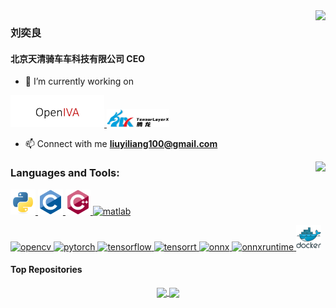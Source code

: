 <img align="right" src="https://github-readme-stats.vercel.app/api?theme=default&username=QuantumLiu&show_icons=true&count_private=true" />  


### 刘奕良  

<h4 align="left">北京天清骑车车科技有限公司 CEO</h4>


- 🔭 I’m currently working on 

<div align="left">

<a href="https://github.com/QuantumLiu/OpenIVA" target="\_blank">
  <img src="https://github.com/QuantumLiu/OpenIVA/blob/main/logos/openiva.png" width="150" />
 </a> 

<a href="https://github.com/tensorlayer/TensorLayerX" target="\_blank">
  <img src="https://github.com/QuantumLiu/OpenIVA/blob/main/logos/%E8%85%BE%E9%BE%99LOGOSLIDE.png" width="100" />
 </a> 

</div>  

- 📫 Connect with me **liuyiliang100@gmail.com**

<img align="right" src="https://github-readme-stats.vercel.app/api/top-langs/?username=QuantumLiu&layout=compact&theme=cobal" />

<h3 align="left">Languages and Tools:</h3>
<p align="left"> 
  <a href="https://www.python.org" target="_blank" rel="noreferrer"> <img src="https://raw.githubusercontent.com/devicons/devicon/master/icons/python/python-original.svg" alt="python" width="40" height="40"/> </a> 
  <a href="https://www.cprogramming.com/" target="_blank" rel="noreferrer"> <img src="https://raw.githubusercontent.com/devicons/devicon/master/icons/c/c-original.svg" alt="c" width="40" height="40"/> </a> 
  <a href="https://www.w3schools.com/cpp/" target="_blank" rel="noreferrer"> <img src="https://raw.githubusercontent.com/devicons/devicon/master/icons/cplusplus/cplusplus-original.svg" alt="cplusplus" width="40" height="40"/> </a> 
  <a href="https://www.mathworks.com/" target="_blank" rel="noreferrer"> <img src="https://upload.wikimedia.org/wikipedia/commons/2/21/Matlab_Logo.png" alt="matlab" width="40" height="40"/> </a> 
   </p>
   
<p align="left"> 
  <a href="https://opencv.org/" target="_blank" rel="noreferrer"> <img src="https://www.vectorlogo.zone/logos/opencv/opencv-icon.svg" alt="opencv" width="40" height="40"/> </a> 
  <a href="https://pytorch.org/" target="_blank" rel="noreferrer"> <img src="https://www.vectorlogo.zone/logos/pytorch/pytorch-icon.svg" alt="pytorch" width="40" height="40"/> </a> 
  <a href="https://www.tensorflow.org" target="_blank" rel="noreferrer"> <img src="https://www.vectorlogo.zone/logos/tensorflow/tensorflow-icon.svg" alt="tensorflow" width="40" height="40"/> </a> 
  <a href="https://developer.nvidia.com/tensorrt" target="_blank" rel="noreferrer"> <img src="https://developer-blogs.nvidia.com/wp-content/uploads/2018/11/NV_TensorRT_Visual_2C_RGB-625x625-1.png" alt="tensorrt" width="40" height="40"/> </a> 
  <a href="https://onnx.ai/index.html" target="_blank" rel="noreferrer"> <img src="https://onnx.ai/images/icon/icon-ONNX-logo.svg" alt="onnx" width="40" height="40"/> </a> 
  <a href="https://onnxruntime.ai/" target="_blank" rel="noreferrer"> <img src="https://onnxruntime.ai/images/logos/onnxruntime/ORT_icon_for_light_bg.svg" alt="onnxruntime" width="40" height="40"/> </a> 
  <a href="https://www.docker.com/" target="_blank" rel="noreferrer"> <img src="https://raw.githubusercontent.com/devicons/devicon/master/icons/docker/docker-original-wordmark.svg" alt="docker" width="40" height="40"/> </a> 
  
</p>

#### Top Repositories


<p align="center"> 
<a href="https://github.com/QuantumLiu/OpenIVA">
  <img align="center" src="https://github-readme-stats.vercel.app/api/pin/?username=QuantumLiu&repo=OpenIVA&theme=default" height="120"/>
</a>
<a href="https://github.com/tensorlayer/TensorLayerX">
  <img align="center" src="https://github-readme-stats.vercel.app/api/pin/?username=tensorlayer&repo=TensorLayerX&theme=default" height="120"/>
</a>
</p>
